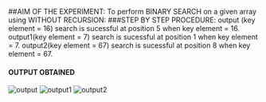 ##AIM OF THE EXPERIMENT:
To perform BINARY SEARCH on a given array using WITHOUT RECURSION:
###STEP BY STEP PROCEDURE:
output (key element = 16)
search is sucessful at position 5 when key element = 16.
output1(key element = 7)
search is sucessful at position 1 when key element = 7.
output2(key element = 67)
search is sucessful at position 8 when key element = 67.
#### OUTPUT OBTAINED
![output](screenshot(48).png)
![output1](screenshot(49).png)
![output2](screenshot(50).png)
